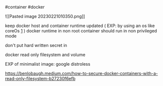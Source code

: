 #container #docker 

![[Pasted image 20230221010350.png]]


keep docker host and container runtime updated ( EXP: by using an os like coreOs [1][1] )
docker runtime in non root
container should run in non privileged mode


don't put hard written secret in

docker read only filesystem and volume

EXP of minimalist image:
google distroless





https://benlobaugh.medium.com/how-to-secure-docker-containers-with-a-read-only-filesystem-b27230f6efb

[1]: https://major.io/p/docker-compose-on-coreos/
[2]: https://sysdig.com/blog/dockerfile-best-practices/
[3]: https://www.tigera.io/learn/guides/container-security-best-practices/docker-security/
[4]: https://github.com/dnaprawa/dockerfile-best-practices
[5]: https://devopswithdocker.com/part-3/3-using-non-root-user
[6]: https://matt-rickard.com/docker-without-docker